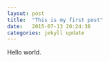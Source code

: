 ```yaml
---
layout: post
title:  "This is my first post"
date:   2015-07-13 20:24:38
categories: jekyll update
---
```

Hello world.

